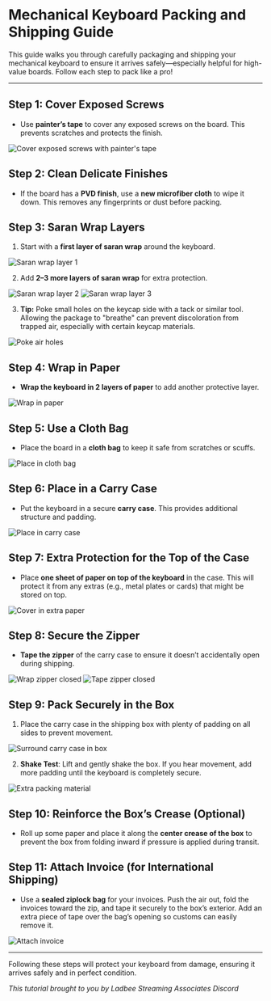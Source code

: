 # Mechanical Keyboard Packing and Shipping Guide

This guide walks you through carefully packaging and shipping your mechanical keyboard to ensure it arrives safely—especially helpful for high-value boards. Follow each step to pack like a pro!

---

## Step 1: Cover Exposed Screws
- Use **painter’s tape** to cover any exposed screws on the board. This prevents scratches and protects the finish.

![Cover exposed screws with painter's tape](tutorial_asset/step_1.jpg)

## Step 2: Clean Delicate Finishes
- If the board has a **PVD finish**, use a **new microfiber cloth** to wipe it down. This removes any fingerprints or dust before packing.

## Step 3: Saran Wrap Layers
1. Start with a **first layer of saran wrap** around the keyboard.

![Saran wrap layer 1](tutorial_asset/step_2.jpeg)

2. Add **2–3 more layers of saran wrap** for extra protection. 

![Saran wrap layer 2](tutorial_asset/step_3.jpeg)
![Saran wrap layer 3](tutorial_asset/step_4.jpeg)

3. **Tip:** Poke small holes on the keycap side with a tack or similar tool. Allowing the package to "breathe" can prevent discoloration from trapped air, especially with certain keycap materials.

![Poke air holes](tutorial_asset/step_5.jpeg)

## Step 4: Wrap in Paper
- **Wrap the keyboard in 2 layers of paper** to add another protective layer.

![Wrap in paper](tutorial_asset/step_6.jpeg)

## Step 5: Use a Cloth Bag
- Place the board in a **cloth bag** to keep it safe from scratches or scuffs.

![Place in cloth bag](tutorial_asset/step_7.jpeg)

## Step 6: Place in a Carry Case
- Put the keyboard in a secure **carry case**. This provides additional structure and padding.

![Place in carry case](tutorial_asset/step_8.jpeg)

## Step 7: Extra Protection for the Top of the Case
- Place **one sheet of paper on top of the keyboard** in the case. This will protect it from any extras (e.g., metal plates or cards) that might be stored on top.

![Cover in extra paper](tutorial_asset/step_9.jpeg)

## Step 8: Secure the Zipper
- **Tape the zipper** of the carry case to ensure it doesn’t accidentally open during shipping.

![Wrap zipper closed](tutorial_asset/step_10.jpeg)
![Tape zipper closed](tutorial_asset/step_11.jpeg)

## Step 9: Pack Securely in the Box
1. Place the carry case in the shipping box with plenty of padding on all sides to prevent movement.

![Surround carry case in box](tutorial_asset/step_12.jpeg)

2. **Shake Test**: Lift and gently shake the box. If you hear movement, add more padding until the keyboard is completely secure.

![Extra packing material](tutorial_asset/step_13.jpeg)

## Step 10: Reinforce the Box’s Crease (Optional)
- Roll up some paper and place it along the **center crease of the box** to prevent the box from folding inward if pressure is applied during transit.

## Step 11: Attach Invoice (for International Shipping)
- Use a **sealed ziplock bag** for your invoices. Push the air out, fold the invoices toward the zip, and tape it securely to the box’s exterior. Add an extra piece of tape over the bag’s opening so customs can easily remove it.

![Attach invoice](tutorial_asset/step_14.jpeg)

---

Following these steps will protect your keyboard from damage, ensuring it arrives safely and in perfect condition.

*This tutorial brought to you by Ladbee Streaming Associates Discord*
